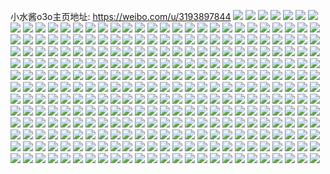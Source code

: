 小水酱o3o主页地址: https://weibo.com/u/3193897844 
![](https://wx4.sinaimg.cn/mw2000/be5f0374ly1h9ln7mnk86j20n01ds1kx.jpg) 
![](https://wx4.sinaimg.cn/mw2000/be5f0374ly1h9ln7lcdbrj20n01ds4qp.jpg) 
![](https://wx4.sinaimg.cn/mw2000/be5f0374ly1h9knqw2ti2j20n01ds4hm.jpg) 
![](https://wx4.sinaimg.cn/mw2000/be5f0374ly1h9knqy2fvgj20n01dsniq.jpg) 
![](https://wx4.sinaimg.cn/mw2000/be5f0374ly1h9knqut07vj20n01ds4kt.jpg) 
![](https://wx4.sinaimg.cn/mw2000/be5f0374ly1h9jvtuj5udj22482iakjm.jpg) 
![](https://wx4.sinaimg.cn/mw2000/be5f0374ly1h9jvwbucvyj20tu0tuq8q.jpg) 
![](https://wx4.sinaimg.cn/mw2000/be5f0374ly1h9hjn7y4amj22ps1j04qp.jpg) 
![](https://wx4.sinaimg.cn/mw2000/be5f0374ly1h9gyz1813pj20ty13yn88.jpg) 
![](https://wx4.sinaimg.cn/mw2000/be5f0374ly1h92qp2h31vj20wi16dwln.jpg) 
![](https://wx4.sinaimg.cn/mw2000/be5f0374ly1h8wh37a41uj225v2vu1kz.jpg) 
![](https://wx4.sinaimg.cn/mw2000/be5f0374ly1h8wh38fhrjj221s2qex6q.jpg) 
![](https://wx4.sinaimg.cn/mw2000/be5f0374ly1h8wh398wtcj22672wa7wi.jpg) 
![](https://wx4.sinaimg.cn/mw2000/be5f0374ly1h8wh3655rdj22c0340qv6.jpg) 
![](https://wx4.sinaimg.cn/mw2000/be5f0374ly1h8wh35393xj21sc2dsb29.jpg) 
![](https://wx4.sinaimg.cn/mw2000/be5f0374ly1h8wh39rvqgj21yz2mnnpd.jpg) 
![](https://wx4.sinaimg.cn/mw2000/be5f0374ly1h8wh3arbb5j21wu2js7wi.jpg) 
![](https://wx4.sinaimg.cn/mw2000/be5f0374ly1h8wh3o469nj224d2tt7wi.jpg) 
![](https://wx4.sinaimg.cn/mw2000/be5f0374ly1h8wh3nfddlj21rb2cge81.jpg) 
![](https://wx4.sinaimg.cn/mw2000/be5f0374ly1h8wh3ps54bj21rw2d6x6p.jpg) 
![](https://wx4.sinaimg.cn/mw2000/be5f0374ly1h8w700z6vmj21ut2h4hdt.jpg) 
![](https://wx4.sinaimg.cn/mw2000/be5f0374ly1h8w6zzm4nuj22bz33zhdu.jpg) 
![](https://wx4.sinaimg.cn/mw2000/be5f0374ly1h8w700a1fsj22c033y1ky.jpg) 
![](https://wx4.sinaimg.cn/mw2000/be5f0374ly1h8w704ptigj22c03404qr.jpg) 
![](https://wx4.sinaimg.cn/mw2000/be5f0374ly1h8w702b68qj22c0340qv7.jpg) 
![](https://wx4.sinaimg.cn/mw2000/be5f0374ly1h8w703lgplj22c0340qv7.jpg) 
![](https://wx4.sinaimg.cn/mw2000/be5f0374ly1h757y5rudkj213y0u0gz8.jpg) 
![](https://wx4.sinaimg.cn/mw2000/be5f0374ly1h72jlcl522j22c02c0kjm.jpg) 
![](https://wx4.sinaimg.cn/mw2000/be5f0374ly1h6kgr6tm7lj22c0340hdw.jpg) 
![](https://wx4.sinaimg.cn/mw2000/be5f0374ly1h6kgra2ujpj22c0340hdw.jpg) 
![](https://wx4.sinaimg.cn/mw2000/be5f0374ly1h4d2qh66uoj21sc2dskjl.jpg) 
![](https://wx4.sinaimg.cn/mw2000/be5f0374ly1h4d2qdl89yj22c02c0hdt.jpg) 
![](https://wx4.sinaimg.cn/mw2000/be5f0374ly1h4d2qhmbquj20im0670t1.jpg) 
![](https://wx4.sinaimg.cn/mw2000/be5f0374ly1h40os45d4gj21qk2bekjl.jpg) 
![](https://wx4.sinaimg.cn/mw2000/be5f0374ly1h40orobp8lj226q2wy7wj.jpg) 
![](https://wx4.sinaimg.cn/mw2000/be5f0374ly1h40os32oqwj228u2zcb2b.jpg) 
![](https://wx4.sinaimg.cn/mw2000/be5f0374ly1h40orqyvqgj22c0340npf.jpg) 
![](https://wx4.sinaimg.cn/mw2000/be5f0374ly1h40os5ics9j22c02c04qq.jpg) 
![](https://wx4.sinaimg.cn/mw2000/be5f0374ly1h40orwi14ej22c03404qt.jpg) 
![](https://wx4.sinaimg.cn/mw2000/be5f0374ly1h40ortlf6fj22c0340npf.jpg) 
![](https://wx4.sinaimg.cn/mw2000/be5f0374ly1h40os19bjzj21vd2hlkjl.jpg) 
![](https://wx4.sinaimg.cn/mw2000/be5f0374ly1h3yumsun1zj21z82mze83.jpg) 
![](https://wx4.sinaimg.cn/mw2000/be5f0374ly1h3yumqyg0mj21ym2m71ky.jpg) 
![](https://wx4.sinaimg.cn/mw2000/be5f0374ly1h3yumtz9vnj21fr1wznog.jpg) 
![](https://wx4.sinaimg.cn/mw2000/be5f0374ly1h3yumwcp1mj22472tl1kz.jpg) 
![](https://wx4.sinaimg.cn/mw2000/be5f0374ly1h3yun2ror0j226e2wj1ky.jpg) 
![](https://wx4.sinaimg.cn/mw2000/be5f0374ly1h3yun064dhj21pz2an1ky.jpg) 
![](https://wx4.sinaimg.cn/mw2000/be5f0374ly1h3yumyh73bj21nj2ahu0x.jpg) 
![](https://wx4.sinaimg.cn/mw2000/be5f0374ly1h3yun43yzuj21kt23s4qp.jpg) 
![](https://wx4.sinaimg.cn/mw2000/be5f0374ly1h3yun6w8d9j21sc2ganpd.jpg) 
![](https://wx4.sinaimg.cn/mw2000/be5f0374ly1h3q6s5eoo3j20n00n0n11.jpg) 
![](https://wx4.sinaimg.cn/mw2000/be5f0374ly1h3q6r68d6uj22c02c0x6p.jpg) 
![](https://wx4.sinaimg.cn/mw2000/be5f0374ly1h3q6r4bb2gj21xb1xbnpd.jpg) 
![](https://wx4.sinaimg.cn/mw2000/be5f0374ly1h3q6r5c0y9j22c02c0u0y.jpg) 
![](https://wx4.sinaimg.cn/mw2000/be5f0374ly1h3q6q9obrjj20vc0vck40.jpg) 
![](https://wx4.sinaimg.cn/mw2000/be5f0374ly1h3q6q87ia7j21zm1zmqv5.jpg) 
![](https://wx4.sinaimg.cn/mw2000/be5f0374ly1h3nv08y6ivj21sc2dskjl.jpg) 
![](https://wx4.sinaimg.cn/mw2000/be5f0374ly1h3nv0axutlj21sc2dsqv5.jpg) 
![](https://wx4.sinaimg.cn/mw2000/be5f0374ly1h3nv0a0lz7j21sc2dsnpd.jpg) 
![](https://wx4.sinaimg.cn/mw2000/be5f0374ly1h3nv08bvtsj21sc2dsu0x.jpg) 
![](https://wx4.sinaimg.cn/mw2000/be5f0374ly1h3flxu0ockj223c2sgkjn.jpg) 
![](https://wx4.sinaimg.cn/mw2000/be5f0374ly1h3flxuwgj9j220x2p71ky.jpg) 
![](https://wx4.sinaimg.cn/mw2000/be5f0374ly1h33h6iymz3j20n01dsdzf.jpg) 
![](https://wx4.sinaimg.cn/mw2000/be5f0374ly1h30mwzgxvxj20n01ds7f4.jpg) 
![](https://wx4.sinaimg.cn/mw2000/be5f0374ly1h30mwz4ihoj20n01ds4bl.jpg) 
![](https://wx4.sinaimg.cn/mw2000/be5f0374ly1h2zup8767rj21lb24f4qp.jpg) 
![](https://wx4.sinaimg.cn/mw2000/be5f0374ly1h2zuo3ij2qj22c0340npg.jpg) 
![](https://wx4.sinaimg.cn/mw2000/be5f0374ly1h2zunwvkp4j22c02c01kz.jpg) 
![](https://wx4.sinaimg.cn/mw2000/be5f0374ly1h2lz83psr8j20p30jn0xa.jpg) 
![](https://wx4.sinaimg.cn/mw2000/be5f0374ly1h2ircp9ftzj22c02c0npd.jpg) 
![](https://wx4.sinaimg.cn/mw2000/be5f0374ly1h2ircfd0hlj21o71o71jp.jpg) 
![](https://wx4.sinaimg.cn/mw2000/be5f0374ly1h214yonellj20n01dsq65.jpg) 
![](https://wx4.sinaimg.cn/mw2000/be5f0374ly1h214y0r2muj20mz0i7zn1.jpg) 
![](https://wx4.sinaimg.cn/mw2000/be5f0374ly1h214y2vxqzj20qo1istm9.jpg) 
![](https://wx4.sinaimg.cn/mw2000/be5f0374ly1h214yvbebwj20n01dsgnx.jpg) 
![](https://wx4.sinaimg.cn/mw2000/be5f0374ly1h214y5hq1mj20qo1fa75z.jpg) 
![](https://wx4.sinaimg.cn/mw2000/be5f0374ly1h214yx7wx9j20mz0mzjuu.jpg) 
![](https://wx4.sinaimg.cn/mw2000/be5f0374ly1h214ygbrpij20go0tmdh7.jpg) 
![](https://wx4.sinaimg.cn/mw2000/be5f0374ly1h214yfpp41j20n00slwhh.jpg) 
![](https://wx4.sinaimg.cn/mw2000/be5f0374ly1h214ywdou8j20ku0ht0wv.jpg) 
![](https://wx4.sinaimg.cn/mw2000/be5f0374ly1h1tysvj536j20u00u0jyw.jpg) 
![](https://wx4.sinaimg.cn/mw2000/be5f0374ly1h1tyqg95aej20u00u0jyh.jpg) 
![](https://wx4.sinaimg.cn/mw2000/be5f0374ly1h1tyqa9cnlj20n00n00w9.jpg) 
![](https://wx4.sinaimg.cn/mw2000/be5f0374ly1h1spkzzfmyj20u00u07bj.jpg) 
![](https://wx4.sinaimg.cn/mw2000/be5f0374ly1h1spl0gjvgj20u00u0qau.jpg) 
![](https://wx4.sinaimg.cn/mw2000/be5f0374ly1h1spl24cg2j20u01407ek.jpg) 
![](https://wx4.sinaimg.cn/mw2000/be5f0374ly1h1spl1l20pj20u00u0wmh.jpg) 
![](https://wx4.sinaimg.cn/mw2000/be5f0374ly1h1spl2nlevj20u00u0jzb.jpg) 
![](https://wx4.sinaimg.cn/mw2000/be5f0374ly1h1spl382i5j20u0140gvz.jpg) 
![](https://wx4.sinaimg.cn/mw2000/be5f0374ly1h1spl4cwynj20u00u0qa2.jpg) 
![](https://wx4.sinaimg.cn/mw2000/be5f0374ly1h1spkzfsomj20u00u0tfr.jpg) 
![](https://wx4.sinaimg.cn/mw2000/be5f0374ly1h1spl3trzuj20u00u0n4v.jpg) 
![](https://wx4.sinaimg.cn/mw2000/be5f0374ly1h1dnn7m8z8j23402c07wi.jpg) 
![](https://wx4.sinaimg.cn/mw2000/be5f0374ly1h1dnn0oirsj22ds1scqv7.jpg) 
![](https://wx4.sinaimg.cn/mw2000/be5f0374ly1h1dnn53ze7j22c03404qu.jpg) 
![](https://wx4.sinaimg.cn/mw2000/be5f0374ly1h1dns4i6joj229d30ib2c.jpg) 
![](https://wx4.sinaimg.cn/mw2000/be5f0374ly1h1cgxkxk5oj20u0140qcd.jpg) 
![](https://wx4.sinaimg.cn/mw2000/be5f0374ly1h1cgxmk95jj20u0140k0v.jpg) 
![](https://wx4.sinaimg.cn/mw2000/be5f0374ly1h1cgxnzcdnj20u0140qcd.jpg) 
![](https://wx4.sinaimg.cn/mw2000/be5f0374ly1h1cgxp3v9pj20u0140n6n.jpg) 
![](https://wx4.sinaimg.cn/mw2000/be5f0374ly1h1cgxqdsjdj20u0140tgm.jpg) 
![](https://wx4.sinaimg.cn/mw2000/be5f0374ly1h1cgxrpcmlj20u014046f.jpg) 
![](https://wx4.sinaimg.cn/mw2000/be5f0374ly1h1cgxt8xddj20u0140thd.jpg) 
![](https://wx4.sinaimg.cn/mw2000/be5f0374ly1h1cgxiroeej20u0140q96.jpg) 
![](https://wx4.sinaimg.cn/mw2000/be5f0374ly1h1cgxua5dej20u0140agy.jpg) 
![](https://wx4.sinaimg.cn/mw2000/be5f0374ly1h11f5ji9y9j20u0140tfi.jpg) 
![](https://wx4.sinaimg.cn/mw2000/be5f0374ly1h11f5iosqkj20u0140grv.jpg) 
![](https://wx4.sinaimg.cn/mw2000/be5f0374ly1h11f5j491yj20u0140gru.jpg) 
![](https://wx4.sinaimg.cn/mw2000/be5f0374ly1h11f5i8ennj20u01407c1.jpg) 
![](https://wx4.sinaimg.cn/mw2000/be5f0374ly1h11f5lswnkj20u0140dnd.jpg) 
![](https://wx4.sinaimg.cn/mw2000/be5f0374ly1h11f5q8eh6j20u01407b0.jpg) 
![](https://wx4.sinaimg.cn/mw2000/be5f0374ly1h11f5jxwb5j20u0140gt5.jpg) 
![](https://wx4.sinaimg.cn/mw2000/be5f0374ly1h11f5kjlpqj20u01407bu.jpg) 
![](https://wx4.sinaimg.cn/mw2000/be5f0374ly1h11f5l43m0j20u0140jz2.jpg) 
![](https://wx4.sinaimg.cn/mw2000/be5f0374ly1h0wy98rzw7j20my0p7myj.jpg) 
![](https://wx4.sinaimg.cn/mw2000/be5f0374ly1h0u6ynrxwaj20u0140dn2.jpg) 
![](https://wx4.sinaimg.cn/mw2000/be5f0374ly1h0q04psxn5j229w317npe.jpg) 
![](https://wx4.sinaimg.cn/mw2000/be5f0374ly1h0q04tggb6j20u014ln3s.jpg) 
![](https://wx4.sinaimg.cn/mw2000/be5f0374ly1h0q04uhtflj20n01dsds2.jpg) 
![](https://wx4.sinaimg.cn/mw2000/be5f0374ly1h0n6fabwzcj20n01dswjd.jpg) 
![](https://wx4.sinaimg.cn/mw2000/be5f0374ly1h0n6emmlx8j20u00u0q6n.jpg) 
![](https://wx4.sinaimg.cn/mw2000/be5f0374ly1h0n6eq2qd6j20sg0sg7d1.jpg) 
![](https://wx4.sinaimg.cn/mw2000/be5f0374ly1h0n6etswl3j20qu0zsk6n.jpg) 
![](https://wx4.sinaimg.cn/mw2000/be5f0374ly1h0n6eux9rvj20u00pxafp.jpg) 
![](https://wx4.sinaimg.cn/mw2000/be5f0374ly1h0n6em3wjbj20tw0pr0yj.jpg) 
![](https://wx4.sinaimg.cn/mw2000/be5f0374ly1h0n6er9qnuj20ty0pkjzq.jpg) 
![](https://wx4.sinaimg.cn/mw2000/be5f0374ly1h0n6ewamk9j20u00s1dol.jpg) 
![](https://wx4.sinaimg.cn/mw2000/be5f0374ly1h0n6f5rrrbj20n01dsjww.jpg) 
![](https://wx4.sinaimg.cn/mw2000/be5f0374ly1h0lyjt4lvqj20u0140dna.jpg) 
![](https://wx4.sinaimg.cn/mw2000/be5f0374ly1h0lyjry4b8j20u01b2ajo.jpg) 
![](https://wx4.sinaimg.cn/mw2000/be5f0374ly1h0lyjudiv5j20u0140dp7.jpg) 
![](https://wx4.sinaimg.cn/mw2000/be5f0374ly1h0lyjvo9kej20u0143guu.jpg) 
![](https://wx4.sinaimg.cn/mw2000/be5f0374ly1h0iz9y7cesj20n01dstbh.jpg) 
![](https://wx4.sinaimg.cn/mw2000/be5f0374ly1h0iza1j7loj20u01hd10j.jpg) 
![](https://wx4.sinaimg.cn/mw2000/be5f0374ly1h0iza0j4o5j20u0141qaa.jpg) 
![](https://wx4.sinaimg.cn/mw2000/be5f0374ly1h0iz9n5ozyj20u013z115.jpg) 
![](https://wx4.sinaimg.cn/mw2000/be5f0374ly1h0izatq7hyj20u01hc481.jpg) 
![](https://wx4.sinaimg.cn/mw2000/be5f0374ly1h0hi9ymllgj20u01917c0.jpg) 
![](https://wx4.sinaimg.cn/mw2000/be5f0374ly1h0hi9xjmtfj20u0191ai9.jpg) 
![](https://wx4.sinaimg.cn/mw2000/be5f0374ly1h0hi9zebxgj218y0u0afa.jpg) 
![](https://wx4.sinaimg.cn/mw2000/be5f0374ly1h0cspsuvgoj20u00u042s.jpg) 
![](https://wx4.sinaimg.cn/mw2000/be5f0374ly1h0csqezyjoj20u0140k19.jpg) 
![](https://wx4.sinaimg.cn/mw2000/be5f0374ly1h08mycxfsij20n00ei0uo.jpg) 
![](https://wx4.sinaimg.cn/mw2000/be5f0374ly1h06vgc5yqzj20u01haakn.jpg) 
![](https://wx4.sinaimg.cn/mw2000/be5f0374ly1h06vge16aij20u01hak1d.jpg) 
![](https://wx4.sinaimg.cn/mw2000/be5f0374ly1h06vgclah8j20u0140qbe.jpg) 
![](https://wx4.sinaimg.cn/mw2000/be5f0374ly1h06vhba8cmj20u0140wnl.jpg) 
![](https://wx4.sinaimg.cn/mw2000/be5f0374ly1h0293n89efj20n01dstbs.jpg) 
![](https://wx4.sinaimg.cn/mw2000/be5f0374ly1h0293lsm03j20n00n0mxy.jpg) 
![](https://wx4.sinaimg.cn/mw2000/be5f0374ly1h0293o58j5j20m40m4t9b.jpg) 
![](https://wx4.sinaimg.cn/mw2000/be5f0374ly1gygucbng9uj21p71p7b29.jpg) 
![](https://wx4.sinaimg.cn/mw2000/be5f0374ly1gygucaogr9j222p1k1hdt.jpg) 
![](https://wx4.sinaimg.cn/mw2000/be5f0374ly1gy9ie5tfitj20u0140tgi.jpg) 
![](https://wx4.sinaimg.cn/mw2000/be5f0374ly1gxtaqh91tlj22c0340x6r.jpg) 
![](https://wx4.sinaimg.cn/mw2000/be5f0374ly1gxtaqepyfuj21jt22eqv5.jpg) 
![](https://wx4.sinaimg.cn/mw2000/be5f0374ly1gxtbvlhbz3j220n2ovu0x.jpg) 
![](https://wx4.sinaimg.cn/mw2000/be5f0374ly1gxtaqih91fj22c0340qv6.jpg) 
![](https://wx4.sinaimg.cn/mw2000/be5f0374ly1gxs84baojpj20n01dsqqj.jpg) 
![](https://wx4.sinaimg.cn/mw2000/be5f0374ly1gxs84daw4tj20n01ds7qp.jpg) 
![](https://wx4.sinaimg.cn/mw2000/be5f0374ly1gxs84emuasj20n01ds7uh.jpg) 
![](https://wx4.sinaimg.cn/mw2000/be5f0374ly1gxs84fz24fj20n01dstsh.jpg) 
![](https://wx4.sinaimg.cn/mw2000/be5f0374ly1gxs83r5zhaj20n01dswzu.jpg) 
![](https://wx4.sinaimg.cn/mw2000/be5f0374ly1gxs8akuol5j21900u0guz.jpg) 
![](https://wx4.sinaimg.cn/mw2000/be5f0374ly1gxs875fyvqj22c02c0hdu.jpg) 
![](https://wx4.sinaimg.cn/mw2000/be5f0374ly1gxlqmuu2f1j21j01j0u0x.jpg) 
![](https://wx4.sinaimg.cn/mw2000/be5f0374ly1gx5omya69tj20u00u00wv.jpg) 
![](https://wx4.sinaimg.cn/mw2000/be5f0374ly1gx5djrsd69j21400u044z.jpg) 
![](https://wx4.sinaimg.cn/mw2000/be5f0374ly1gx22wjkvqlj20u0140ao8.jpg) 
![](https://wx4.sinaimg.cn/mw2000/be5f0374ly1gx22wkhyq0j20u0140n45.jpg) 
![](https://wx4.sinaimg.cn/mw2000/be5f0374ly1gwxjhbzhrmj20u0140wkj.jpg) 
![](https://wx4.sinaimg.cn/mw2000/be5f0374ly1gwkskiarthj20u00u0gs8.jpg) 
![](https://wx4.sinaimg.cn/mw2000/be5f0374ly1gw6yjfu0aaj20u0140n6p.jpg) 
![](https://wx4.sinaimg.cn/mw2000/be5f0374ly1gw6yjf005xj20u0140qfg.jpg) 
![](https://wx4.sinaimg.cn/mw2000/be5f0374ly1gw6yjffp2dj20u00u010u.jpg) 
![](https://wx4.sinaimg.cn/mw2000/be5f0374ly1gw6yjdk6pcj20u0140tgs.jpg) 
![](https://wx4.sinaimg.cn/mw2000/be5f0374ly1gw6yk8u95wj20u0140q8c.jpg) 
![](https://wx4.sinaimg.cn/mw2000/be5f0374ly1gw6yjd5hmwj20u0140472.jpg) 
![](https://wx4.sinaimg.cn/mw2000/be5f0374ly1gw6yje0cluj20u0140alg.jpg) 
![](https://wx4.sinaimg.cn/mw2000/be5f0374ly1gw6yjefsn0j20u0140k2c.jpg) 
![](https://wx4.sinaimg.cn/mw2000/be5f0374ly1gw6yk5dzldj20u0140ne9.jpg) 
![](https://wx4.sinaimg.cn/mw2000/be5f0374ly1gvrs0o2935j20n01dsjur.jpg) 
![](https://wx4.sinaimg.cn/mw2000/be5f0374ly1gvrs0km185j20n01dsq7m.jpg) 
![](https://wx4.sinaimg.cn/mw2000/003u9gJmly1gvkvi9o09zj60n01dsafc02.jpg) 
![](https://wx4.sinaimg.cn/mw2000/be5f0374ly1gv18v5a1rkj21rh34ve83.jpg) 
![](https://wx4.sinaimg.cn/mw2000/be5f0374ly1gv18uuv2srj21lt2ure84.jpg) 
![](https://wx4.sinaimg.cn/mw2000/003u9gJmly1gv18upags5j61hh1hhqv502.jpg) 
![](https://wx4.sinaimg.cn/mw2000/be5f0374ly1gv18usn9mrj22c03401l0.jpg) 
![](https://wx4.sinaimg.cn/mw2000/be5f0374ly1gv18uwadrkj233z2c01kz.jpg) 
![](https://wx4.sinaimg.cn/mw2000/003u9gJmly1gv18uy04f8j62c0340x6q02.jpg) 
![](https://wx4.sinaimg.cn/mw2000/003u9gJmly1gv18uzieqsj61hb2msb2a02.jpg) 
![](https://wx4.sinaimg.cn/mw2000/003u9gJmly1gv18v1gk4tj61dj2g17wi02.jpg) 
![](https://wx4.sinaimg.cn/mw2000/003u9gJmly1gv18v2wb2rj62c0318npf02.jpg) 
![](https://wx4.sinaimg.cn/mw2000/003u9gJmly1gv18v6ouq0j62c0340npf02.jpg) 
![](https://wx4.sinaimg.cn/mw2000/003u9gJmly1gul5pxtdohj61sc2dskep02.jpg) 
![](https://wx4.sinaimg.cn/mw2000/003u9gJmly1gul5pyn8ojj61sc2dsnpd02.jpg) 
![](https://wx4.sinaimg.cn/mw2000/003u9gJmly1gul5q0a4ofj61sc2dse8102.jpg) 
![](https://wx4.sinaimg.cn/mw2000/003u9gJmly1gul5pzc232j61sc2dse8102.jpg) 
![](https://wx4.sinaimg.cn/mw2000/be5f0374ly1gul5q8asd9j227c27c1ky.jpg) 
![](https://wx4.sinaimg.cn/mw2000/be5f0374ly1gtg63ycrrzj20u00u079s.jpg) 
![](https://wx4.sinaimg.cn/mw2000/be5f0374ly1gtg63xaia5j20u00u0q8c.jpg) 
![](https://wx4.sinaimg.cn/mw2000/be5f0374ly1gt9ontmew5j20rs0rs0wh.jpg) 
![](https://wx4.sinaimg.cn/mw2000/be5f0374ly1gt818yvtf4j20n00n0acc.jpg) 
![](https://wx4.sinaimg.cn/mw2000/003u9gJmly1gsoq8w95dfj60u0190jzi02.jpg) 
![](https://wx4.sinaimg.cn/mw2000/003u9gJmly1gsoq8z5m8vj60u019145r02.jpg) 
![](https://wx4.sinaimg.cn/mw2000/be5f0374ly1gsoq8toliaj20u014043y.jpg) 
![](https://wx4.sinaimg.cn/mw2000/be5f0374ly1gsoq8r3e1ij20u0140wkg.jpg) 
![](https://wx4.sinaimg.cn/mw2000/be5f0374ly1gsoq8rtsevj20u00u0wm3.jpg) 
![](https://wx4.sinaimg.cn/mw2000/be5f0374ly1gsoq8v6f3mj20u014079o.jpg) 
![](https://wx4.sinaimg.cn/mw2000/be5f0374ly1gsoq8hs9g5j20u014044o.jpg) 
![](https://wx4.sinaimg.cn/mw2000/be5f0374ly1gsoq8xyatzj20u0140gw4.jpg) 
![](https://wx4.sinaimg.cn/mw2000/be5f0374ly1gsoq90k2a9j20u01917fb.jpg) 
![](https://wx4.sinaimg.cn/mw2000/be5f0374ly1gsoq8lg1gej20u0140gve.jpg) 
![](https://wx4.sinaimg.cn/mw2000/be5f0374ly1gsntlge8kzj222o340qv7.jpg) 
![](https://wx4.sinaimg.cn/mw2000/be5f0374ly1gsntly4pwcj222o340qv7.jpg) 
![](https://wx4.sinaimg.cn/mw2000/be5f0374ly1gsntk7748aj22362s94qr.jpg) 
![](https://wx4.sinaimg.cn/mw2000/be5f0374ly1gsntkfallmj21sq2dv4qq.jpg) 
![](https://wx4.sinaimg.cn/mw2000/be5f0374ly1gsntkoq915j21sc2dse82.jpg) 
![](https://wx4.sinaimg.cn/mw2000/be5f0374ly1gsntl9d92lj21m32f5u0x.jpg) 
![](https://wx4.sinaimg.cn/mw2000/be5f0374ly1gsntkwhoi9j222o33zhdv.jpg) 
![](https://wx4.sinaimg.cn/mw2000/be5f0374ly1gsntl6zzfuj21xf2w4u0y.jpg) 
![](https://wx4.sinaimg.cn/mw2000/be5f0374ly1gsntl2ki6sj22c02c01kz.jpg) 
![](https://wx4.sinaimg.cn/mw2000/be5f0374ly1gsntlk2cxzj21yl2m47wj.jpg) 
![](https://wx4.sinaimg.cn/mw2000/be5f0374ly1gsntklg8pxj21sc2dsu0x.jpg) 
![](https://wx4.sinaimg.cn/mw2000/be5f0374ly1gsi30ugeu6j20u00u00xo.jpg) 
![](https://wx4.sinaimg.cn/mw2000/be5f0374ly1gsi30sjlt5j20u00u043d.jpg) 
![](https://wx4.sinaimg.cn/mw2000/be5f0374ly1gsi30v4nu7j20u00u0tdr.jpg) 
![](https://wx4.sinaimg.cn/mw2000/be5f0374ly1gsi336x8e7j20u014045s.jpg) 
![](https://wx4.sinaimg.cn/mw2000/be5f0374ly1gsgxuy8r0rj20u00u0dl4.jpg) 
![](https://wx4.sinaimg.cn/mw2000/be5f0374ly1gsgxuxq7itj20u00u0gr8.jpg) 
![](https://wx4.sinaimg.cn/mw2000/be5f0374ly1gsgxveiorhj20u00u00y6.jpg) 
![](https://wx4.sinaimg.cn/mw2000/be5f0374ly1gsdcpzwkeyj20u00u0gsf.jpg) 
![](https://wx4.sinaimg.cn/mw2000/be5f0374ly1gscq4wdo9sj20u017lgz5.jpg) 
![](https://wx4.sinaimg.cn/mw2000/be5f0374ly1gscq55hiq5j20u00u00y8.jpg) 
![](https://wx4.sinaimg.cn/mw2000/be5f0374ly1gsb1t4f3z6j20u00u047x.jpg) 
![](https://wx4.sinaimg.cn/mw2000/be5f0374ly1gsb1t5s73uj20u00u046c.jpg) 
![](https://wx4.sinaimg.cn/mw2000/be5f0374ly1gsb1t4zcxdj20u00u0dos.jpg) 
![](https://wx4.sinaimg.cn/mw2000/be5f0374ly1gsb1t3y5ikj20u00u0q9u.jpg) 
![](https://wx4.sinaimg.cn/mw2000/be5f0374ly1gs8remtpv9j20n00n0q4u.jpg) 
![](https://wx4.sinaimg.cn/mw2000/be5f0374ly1gs8regflzoj20u0140alc.jpg) 
![](https://wx4.sinaimg.cn/mw2000/be5f0374ly1gs8refs9thj20u014045d.jpg) 
![](https://wx4.sinaimg.cn/mw2000/be5f0374ly1gs8reh64ksj20u0140h0f.jpg) 
![](https://wx4.sinaimg.cn/mw2000/be5f0374ly1gs8rehout7j20u00u00zq.jpg) 
![](https://wx4.sinaimg.cn/mw2000/003u9gJmly1gs8rei7rvyj60u00u07d802.jpg) 
![](https://wx4.sinaimg.cn/mw2000/be5f0374ly1grme4nc995j21rj2nae87.jpg) 
![](https://wx4.sinaimg.cn/mw2000/be5f0374ly1grme4skfn4j21rr2nn4qq.jpg) 
![](https://wx4.sinaimg.cn/mw2000/be5f0374ly1grme4vljc0j21gz2ga4qu.jpg) 
![](https://wx4.sinaimg.cn/mw2000/003u9gJmly1grme4ydiepj61hv28t7wl02.jpg) 
![](https://wx4.sinaimg.cn/mw2000/be5f0374ly1grme4r91gkj22c02c0b2f.jpg) 
![](https://wx4.sinaimg.cn/mw2000/be5f0374ly1grme5785ggj22c02c0qvb.jpg) 
![](https://wx4.sinaimg.cn/mw2000/be5f0374ly1grme5am8zzj22ar32cwyj.jpg) 
![](https://wx4.sinaimg.cn/mw2000/be5f0374ly1grme534bxlj22c0340x6w.jpg) 
![](https://wx4.sinaimg.cn/mw2000/be5f0374ly1grme57zppyj22ah31z1bs.jpg) 
![](https://wx4.sinaimg.cn/mw2000/be5f0374ly1gqs9ry6bdrj21sg1sgb2c.jpg) 
![](https://wx4.sinaimg.cn/mw2000/be5f0374ly1gqs9rp3xwuj21sg1sgx6r.jpg) 
![](https://wx4.sinaimg.cn/mw2000/be5f0374ly1gqs9rvomczj227c27cb2a.jpg) 
![](https://wx4.sinaimg.cn/mw2000/be5f0374ly1gqs9s1rstgj22c0340000.jpg) 
![](https://wx4.sinaimg.cn/mw2000/be5f0374ly1gqs9rtfw9dj22282qz4qw.jpg) 
![](https://wx4.sinaimg.cn/mw2000/be5f0374ly1gqs9rzzy0qj21rg2cmnpf.jpg) 
![](https://wx4.sinaimg.cn/mw2000/be5f0374ly1gqbgwwxdxoj20u00u0tj1.jpg) 
![](https://wx4.sinaimg.cn/mw2000/be5f0374ly1gqbgwxb2y3j20u00u0k2v.jpg) 
![](https://wx4.sinaimg.cn/mw2000/be5f0374ly1gqbgwta3dij20u0140do3.jpg) 
![](https://wx4.sinaimg.cn/mw2000/be5f0374ly1gqbgwxkvdej20u01407df.jpg) 
![](https://wx4.sinaimg.cn/mw2000/be5f0374ly1gqbgzb6qevj20u00u0k2i.jpg) 
![](https://wx4.sinaimg.cn/mw2000/be5f0374ly1gqbgwwi8i5j20u01407h3.jpg) 
![](https://wx4.sinaimg.cn/mw2000/be5f0374ly1gqbgwy3z48j20u0140ai0.jpg) 
![](https://wx4.sinaimg.cn/mw2000/be5f0374ly1gqbgwxsns3j20u0140tl0.jpg) 
![](https://wx4.sinaimg.cn/mw2000/be5f0374ly1gqbgzi1wvlj20u0140k3b.jpg) 
![](https://wx4.sinaimg.cn/mw2000/be5f0374ly1gq5dwqzntcj21vx2ikx6q.jpg) 
![](https://wx4.sinaimg.cn/mw2000/be5f0374ly1gq5dwsdfh3j21fd1wh4qq.jpg) 
![](https://wx4.sinaimg.cn/mw2000/be5f0374ly1gq5dwucidwj22c02c07wj.jpg) 
![](https://wx4.sinaimg.cn/mw2000/be5f0374ly1gq5dwvrv0dj20n023lnfc.jpg) 
![](https://wx4.sinaimg.cn/mw2000/be5f0374ly1gq5dwylj5fj22c02c0x6r.jpg) 
![](https://wx4.sinaimg.cn/mw2000/be5f0374ly1gq5dx2nc9cj21tk2ffb2b.jpg) 
![](https://wx4.sinaimg.cn/mw2000/be5f0374ly1gq5dwnprgmj223d2six72.jpg) 
![](https://wx4.sinaimg.cn/mw2000/be5f0374ly1gq5dx3e9zwj20u00u0n9d.jpg) 
![](https://wx4.sinaimg.cn/mw2000/be5f0374ly1gq5dx5z253j22c02c01ky.jpg) 
![](https://wx4.sinaimg.cn/mw2000/be5f0374ly1gq1l3ecdzij22c02c0qv5.jpg) 
![](https://wx4.sinaimg.cn/mw2000/be5f0374ly1gq1l3rylkdj22702xd7wj.jpg) 
![](https://wx4.sinaimg.cn/mw2000/be5f0374ly1gq1l3p0f0fj23402c01kx.jpg) 
![](https://wx4.sinaimg.cn/mw2000/be5f0374ly1gq1l55igl6j22ps1j0k9v.jpg) 
![](https://wx4.sinaimg.cn/mw2000/be5f0374ly1gq1l3g64tsj22c02c04qp.jpg) 
![](https://wx4.sinaimg.cn/mw2000/be5f0374ly1gq1l3inmztj22bv2bvqv6.jpg) 
![](https://wx4.sinaimg.cn/mw2000/be5f0374ly1gq1l3npd9xj21sc2dsb2d.jpg) 
![](https://wx4.sinaimg.cn/mw2000/be5f0374ly1gq1l3wfn4wj22c02c0e88.jpg) 
![](https://wx4.sinaimg.cn/mw2000/be5f0374ly1gq1l5h27utj21sc2dskjq.jpg) 
![](https://wx4.sinaimg.cn/mw2000/be5f0374ly1goves4saz2j20u00u07f3.jpg) 
![](https://wx4.sinaimg.cn/mw2000/be5f0374ly1goves3pq5lj20u00u049k.jpg) 
![](https://wx4.sinaimg.cn/mw2000/be5f0374ly1goves5gjdnj20fi0lc0wm.jpg) 
![](https://wx4.sinaimg.cn/mw2000/be5f0374ly1goves2geusj20u01417jr.jpg) 
![](https://wx4.sinaimg.cn/mw2000/be5f0374ly1goveskappvj20u00u044b.jpg) 
![](https://wx4.sinaimg.cn/mw2000/be5f0374ly1goves70fzqj20u00u048x.jpg) 
![](https://wx4.sinaimg.cn/mw2000/be5f0374ly1govescnukqj20u0140woh.jpg) 
![](https://wx4.sinaimg.cn/mw2000/be5f0374ly1govesrtgmyj20u0143gy3.jpg) 
![](https://wx4.sinaimg.cn/mw2000/be5f0374ly1govessukhij20u00u0dms.jpg) 
![](https://wx4.sinaimg.cn/mw2000/be5f0374ly1goqop74mf8j20u00u07b5.jpg) 
![](https://wx4.sinaimg.cn/mw2000/be5f0374ly1gocypvsdnij20u00u0gui.jpg) 
![](https://wx4.sinaimg.cn/mw2000/be5f0374ly1gocypws7lhj20u00u0amz.jpg) 
![](https://wx4.sinaimg.cn/mw2000/be5f0374ly1gocypw79wej20u00u0qdp.jpg) 
![](https://wx4.sinaimg.cn/mw2000/be5f0374ly1go4ujb653sj20u0140aj6.jpg) 
![](https://wx4.sinaimg.cn/mw2000/be5f0374ly1go4ujecweuj20u00u0tez.jpg) 
![](https://wx4.sinaimg.cn/mw2000/be5f0374ly1go4ujasmrfj20u00u00yd.jpg) 
![](https://wx4.sinaimg.cn/mw2000/be5f0374ly1go4ujbiwgpj20u013yajt.jpg) 
![](https://wx4.sinaimg.cn/mw2000/be5f0374ly1go4ujbyia4j20u014049q.jpg) 
![](https://wx4.sinaimg.cn/mw2000/be5f0374ly1go4ujceb1oj20u013ywo0.jpg) 
![](https://wx4.sinaimg.cn/mw2000/be5f0374ly1go4uje0mh2j20u00u0480.jpg) 
![](https://wx4.sinaimg.cn/mw2000/be5f0374ly1go4ujdj1ikj20u0140qe1.jpg) 
![](https://wx4.sinaimg.cn/mw2000/be5f0374ly1go4ujd0vr1j20u013yjzr.jpg) 
